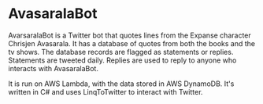 # AvasaralaBot

AvarsaralaBot is a Twitter bot that quotes lines from the Expanse character Chrisjen Avasarala. It has a database of quotes from both the books and the tv shows. The database records are flagged as statements or replies. Statements are tweeted daily. Replies are used to reply to anyone who interacts with AvasaralaBot.

It is run on AWS Lambda, with the data stored in AWS DynamoDB. It's written in C# and uses LinqToTwitter to interact with Twitter.

